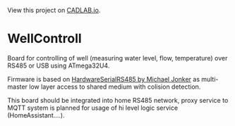 View this project on [CADLAB.io](https://cadlab.io/project/1268). 

# WellControll

Board for controlling of well (measuring water level, flow, temperature) over RS485 or USB using ATmega32U4.

Firmware is based on [HardwareSerialRS485 by Michael Jonker](https://github.com/MichaelJonker/HardwareSerialRS485) as multi-master low layer access to shared medium with colision detection.

This board should be integrated into home RS485 network, proxy service to MQTT system is planned for usage of hi level logic service (HomeAssistant....).